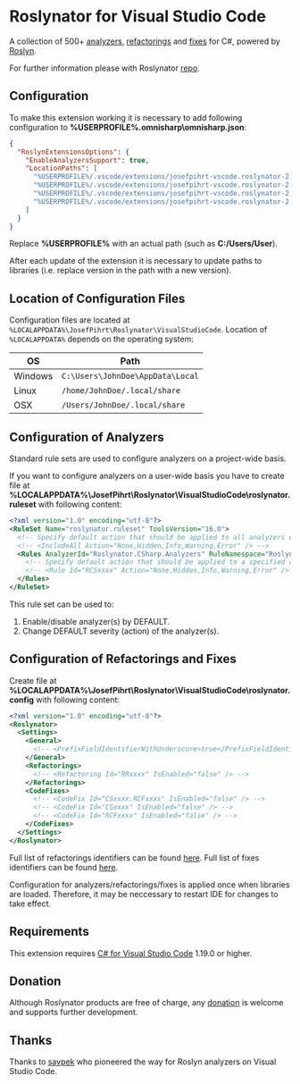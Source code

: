 # Roslynator for Visual Studio Code

A collection of 500+ [analyzers](https://github.com/JosefPihrt/Roslynator/blob/master/src/Analyzers/README.md), [refactorings](https://github.com/JosefPihrt/Roslynator/blob/master/src/Refactorings/README.md) and [fixes](https://github.com/JosefPihrt/Roslynator/blob/master/src/CodeFixes/README.md) for C#, powered by [Roslyn](https://github.com/dotnet/roslyn).

For further information please with Roslynator [repo](https://github.com/JosefPihrt/Roslynator).

## Configuration

To make this extension working it is necessary to add following configuration to **%USERPROFILE%\.omnisharp\omnisharp.json**:

```json
{
  "RoslynExtensionsOptions": {
    "EnableAnalyzersSupport": true,
    "LocationPaths": [
      "%USERPROFILE%/.vscode/extensions/josefpihrt-vscode.roslynator-2.1.4/roslyn/common",
      "%USERPROFILE%/.vscode/extensions/josefpihrt-vscode.roslynator-2.1.4/roslyn/analyzers",
      "%USERPROFILE%/.vscode/extensions/josefpihrt-vscode.roslynator-2.1.4/roslyn/refactorings",
      "%USERPROFILE%/.vscode/extensions/josefpihrt-vscode.roslynator-2.1.4/roslyn/fixes"
    ]
  }
}
```

Replace **%USERPROFILE%** with an actual path (such as **C:/Users/User**).

After each update of the extension it is necessary to update paths to libraries (i.e. replace version in the path with a new version).

## Location of Configuration Files

Configuration files are located at `%LOCALAPPDATA%\JosefPihrt\Roslynator\VisualStudioCode`.
Location of `%LOCALAPPDATA%` depends on the operating system:

| OS | Path |
| -------- | ------- |
| Windows | `C:\Users\JohnDoe\AppData\Local` |
| Linux | `/home/JohnDoe/.local/share` |
| OSX | `/Users/JohnDoe/.local/share` |

## Configuration of Analyzers

Standard rule sets are used to configure analyzers on a project-wide basis.

If you want to configure analyzers on a user-wide basis you have to create file at **%LOCALAPPDATA%\JosefPihrt\Roslynator\VisualStudioCode\roslynator.ruleset** with following content:

```xml
<?xml version="1.0" encoding="utf-8"?>
<RuleSet Name="roslynator.ruleset" ToolsVersion="16.0">
  <!-- Specify default action that should be applied to all analyzers except those explicitly specified. -->
  <!-- <IncludeAll Action="None,Hidden,Info,Warning,Error" /> -->
  <Rules AnalyzerId="Roslynator.CSharp.Analyzers" RuleNamespace="Roslynator.CSharp.Analyzers">
    <!-- Specify default action that should be applied to a specified analyzer. -->
    <!-- <Rule Id="RCSxxxx" Action="None,Hidden,Info,Warning,Error" /> -->
  </Rules>
</RuleSet>
```

This rule set can be used to:

1. Enable/disable analyzer(s) by DEFAULT.
2. Change DEFAULT severity (action) of the analyzer(s).
 
## Configuration of Refactorings and Fixes

Create file at **%LOCALAPPDATA%\JosefPihrt\Roslynator\VisualStudioCode\roslynator.config** with following content:

```xml
<?xml version="1.0" encoding="utf-8"?>
<Roslynator>
  <Settings>
    <General>
      <!-- <PrefixFieldIdentifierWithUnderscore>true</PrefixFieldIdentifierWithUnderscore> -->
    </General>
    <Refactorings>
      <!-- <Refactoring Id="RRxxxx" IsEnabled="false" /> -->
    </Refactorings>
    <CodeFixes>
      <!-- <CodeFix Id="CSxxxx.RCFxxxx" IsEnabled="false" /> -->
      <!-- <CodeFix Id="CSxxxx" IsEnabled="false" /> -->
      <!-- <CodeFix Id="RCFxxxx" IsEnabled="false" /> -->
    </CodeFixes>
  </Settings>
</Roslynator>
```

Full list of refactorings identifiers can be found [here](https://github.com/JosefPihrt/Roslynator/blob/master/src/Refactorings/README.md). Full list of fixes identifiers can be found [here](https://github.com/JosefPihrt/Roslynator/blob/master/src/CodeFixes/README.md).

Configuration for analyzers/refactorings/fixes is applied once when libraries are loaded.
Therefore, it may be neccessary to restart IDE for changes to take effect.

## Requirements

This extension requires [C# for Visual Studio Code](https://marketplace.visualstudio.com/items?itemName=ms-vscode.csharp) 1.19.0 or higher.

## Donation

Although Roslynator products are free of charge, any [donation](https://www.paypal.com/cgi-bin/webscr?cmd=_s-xclick&hosted_button_id=BX85UA346VTN6) is welcome and supports further development.

## Thanks

Thanks to [savpek](https://github.com/savpek) who pioneered the way for Roslyn analyzers on Visual Studio Code.
